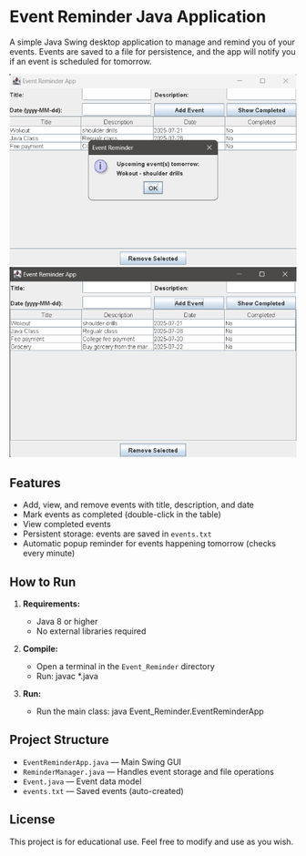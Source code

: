 # Event Reminder Java Application

A simple Java Swing desktop application to manage and remind you of your events. Events are saved to a file for persistence, and the app will notify you if an event is scheduled for tomorrow.

<img src="s1.png">
<img src="s2.png">

## Features
- Add, view, and remove events with title, description, and date
- Mark events as completed (double-click in the table)
- View completed events
- Persistent storage: events are saved in `events.txt`
- Automatic popup reminder for events happening tomorrow (checks every minute)

## How to Run
1. **Requirements:**
   - Java 8 or higher
   - No external libraries required

2. **Compile:**
   - Open a terminal in the `Event_Reminder` directory
   - Run: javac *.java

3. **Run:**
   - Run the main class: java Event_Reminder.EventReminderApp

## Project Structure
- `EventReminderApp.java` — Main Swing GUI
- `ReminderManager.java` — Handles event storage and file operations
- `Event.java` — Event data model
- `events.txt` — Saved events (auto-created)

## License
This project is for educational use. Feel free to modify and use as you wish.
